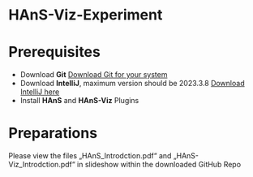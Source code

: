 # HAnS-Viz-Experiment

# Prerequisites
- Download **Git** [Download Git for your system](https://git-scm.com/downloads)
- Download **IntelliJ**, maximum version should be 2023.3.8 [Download IntelliJ here](https://www.jetbrains.com/de-de/idea/download/other.html)
- Install **HAnS** and **HAnS-Viz** Plugins

# Preparations
Please view the files „HAnS_Introdction.pdf“ and „HAnS-Viz_Introdction.pdf“ in slideshow within the downloaded GitHub Repo

